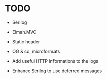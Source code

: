 TODO
====

* Serilog
* Elmah.MVC

* Static header
* OG & co, microformats
* Add useful HTTP informations to the logs
* Enhance Serilog to use deferred messages